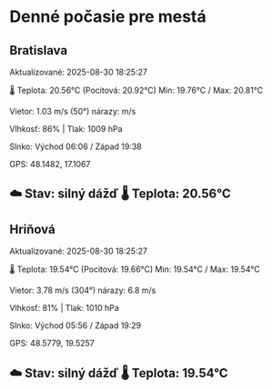 ﻿# Denné počasie pre mestá

## Bratislava
Aktualizované: 2025-08-30 18:25:27

🌡️ Teplota: 20.56°C 
(Pocitová: 20.92°C)
Min: 19.76°C / Max: 20.81°C

Vietor: 1.03 m/s    (50°) 
nárazy:  m/s

Vlhkosť: 86% | Tlak: 1009 hPa

Slnko: Východ 06:06 / Západ 19:38

GPS: 48.1482, 17.1067

☁️ Stav: silný dážď        🌡️ Teplota: 20.56°C
---

## Hriňová
Aktualizované: 2025-08-30 18:25:27

🌡️ Teplota: 19.54°C 
(Pocitová: 19.66°C)
Min: 19.54°C / Max: 19.54°C

Vietor: 3.78 m/s (304°)
nárazy: 6.8 m/s

Vlhkosť: 81% | Tlak: 1010 hPa

Slnko: Východ 05:56 / Západ 19:29

GPS: 48.5779, 19.5257

☁️ Stav: silný dážď        🌡️ Teplota: 19.54°C
---
